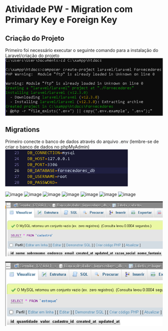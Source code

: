 # Atividade PW - Migration com Primary Key e Foreign Key
## Criação do Projeto
Primeiro foi necessário executar o seguinte comando para a instalação do Laravel/criação do projeto
![](prints-processo/print%201.png)


## Migrations
Primeiro conecte o banco de dados através do arquivo .env (lembre-se de criar o banco de dados no phpMyAdmin)
![](prints-processo/print%203.png)


<img width="989" height="233" alt="image" src="https://github.com/user-attachments/assets/aadcc0b8-ba49-478a-a0bd-8c1a3dfcf84a" />



<img width="505" height="215" alt="image" src="https://github.com/user-attachments/assets/e427ae32-b816-4d51-b852-11b5dcfce955" />


<img width="974" height="137" alt="image" src="https://github.com/user-attachments/assets/b5f6d9fb-050c-4fdd-b8fa-45e6d1a5d7b6" />



<img width="827" height="333" alt="image" src="https://github.com/user-attachments/assets/caed8f00-17c5-40e9-b69c-6f7d706d6c55" />

<img width="1189" height="129" alt="image" src="https://github.com/user-attachments/assets/563396f4-4e19-4128-8d60-0c1f73c6aade" />


<img width="498" height="168" alt="image" src="https://github.com/user-attachments/assets/8135e96c-e6f7-4b60-bb21-cc682fe1714d" />


<img width="1097" height="313" alt="image" src="https://github.com/user-attachments/assets/c44fca60-d0b6-42e0-8bfe-676bfa0d9e15" />



![](prints-processo/print%2012.png)

![](prints-processo/print%2013.png)

